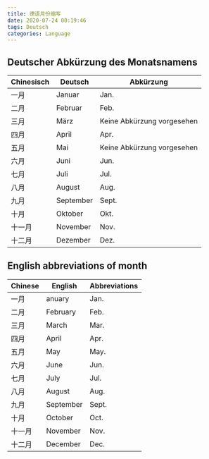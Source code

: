 ```yaml
---
title: 德语月份缩写
date: 2020-07-24 00:19:46
tags: Deutsch
categories: Language
---
```


## Deutscher Abkürzung des Monatsnamens

| Chinesisch | Deutsch   | Abkürzung                  |
| ---------- | --------- | -------------------------- |
| 一月       | Januar    | Jan.                       |
| 二月       | Februar   | Feb.                       |
| 三月       | März      | Keine Abkürzung vorgesehen |
| 四月       | April     | Apr.                       |
| 五月       | Mai       | Keine Abkürzung vorgesehen |
| 六月       | Juni      | Jun.                       |
| 七月       | Juli      | Jul.                       |
| 八月       | August    | Aug.                       |
| 九月       | September | Sept.                      |
| 十月       | Oktober   | Okt.                       |
| 十一月     | November  | Nov.                       |
| 十二月     | Dezember  | Dez.                       |

## English abbreviations of month
| Chinese | English   | Abbreviations |
| ------- | --------- | ------------- |
| 一月    | anuary    | Jan.          |
| 二月    | February  | Feb.          |
| 三月    | March     | Mar.          |
| 四月    | April     | Apr.          |
| 五月    | May       | May.          |
| 六月    | June      | Jun.          |
| 七月    | July      | Jul.          |
| 八月    | August    | Aug.          |
| 九月    | September | Sept.         |
| 十月    | October   | Oct.          |
| 十一月  | November  | Nov.          |
| 十二月  | December  | Dec.          |